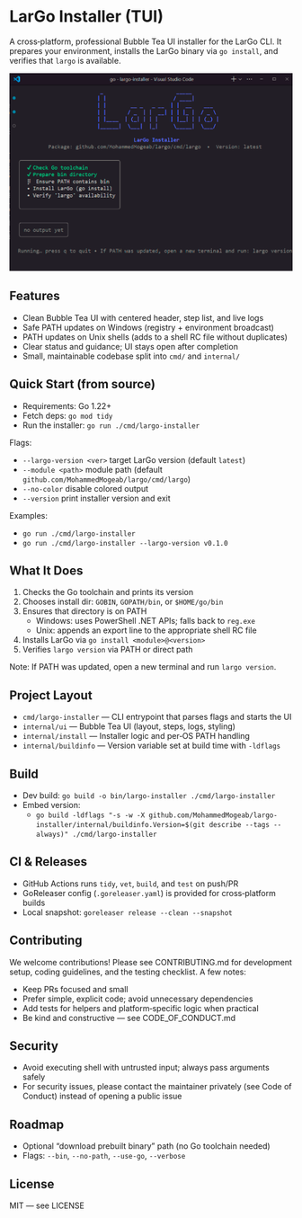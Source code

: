 # LarGo Installer (TUI)

A cross‑platform, professional Bubble Tea UI installer for the LarGo CLI. It prepares your environment, installs the LarGo binary via `go install`, and verifies that `largo` is available.

<p align="center">
  <img src="largo_cli.png" alt="LarGo Installer UI" width="800" />
</p>

## Features
- Clean Bubble Tea UI with centered header, step list, and live logs
- Safe PATH updates on Windows (registry + environment broadcast)
- PATH updates on Unix shells (adds to a shell RC file without duplicates)
- Clear status and guidance; UI stays open after completion
- Small, maintainable codebase split into `cmd/` and `internal/`

## Quick Start (from source)
- Requirements: Go 1.22+
- Fetch deps: `go mod tidy`
- Run the installer: `go run ./cmd/largo-installer`

Flags:
- `--largo-version <ver>` target LarGo version (default `latest`)
- `--module <path>` module path (default `github.com/MohammedMogeab/largo/cmd/largo`)
- `--no-color` disable colored output
- `--version` print installer version and exit

Examples:
- `go run ./cmd/largo-installer`
- `go run ./cmd/largo-installer --largo-version v0.1.0`

## What It Does
1) Checks the Go toolchain and prints its version
2) Chooses install dir: `GOBIN`, `GOPATH/bin`, or `$HOME/go/bin`
3) Ensures that directory is on PATH
   - Windows: uses PowerShell .NET APIs; falls back to `reg.exe`
   - Unix: appends an export line to the appropriate shell RC file
4) Installs LarGo via `go install <module>@<version>`
5) Verifies `largo version` via PATH or direct path

Note: If PATH was updated, open a new terminal and run `largo version`.

## Project Layout
- `cmd/largo-installer` — CLI entrypoint that parses flags and starts the UI
- `internal/ui` — Bubble Tea UI (layout, steps, logs, styling)
- `internal/install` — Installer logic and per‑OS PATH handling
- `internal/buildinfo` — Version variable set at build time with `-ldflags`

## Build
- Dev build: `go build -o bin/largo-installer ./cmd/largo-installer`
- Embed version:
  - `go build -ldflags "-s -w -X github.com/MohammedMogeab/largo-installer/internal/buildinfo.Version=$(git describe --tags --always)" ./cmd/largo-installer`

## CI & Releases
- GitHub Actions runs `tidy`, `vet`, `build`, and `test` on push/PR
- GoReleaser config (`.goreleaser.yaml`) is provided for cross‑platform builds
- Local snapshot: `goreleaser release --clean --snapshot`

## Contributing
We welcome contributions! Please see CONTRIBUTING.md for development setup, coding guidelines, and the testing checklist. A few notes:
- Keep PRs focused and small
- Prefer simple, explicit code; avoid unnecessary dependencies
- Add tests for helpers and platform‑specific logic when practical
- Be kind and constructive — see CODE_OF_CONDUCT.md

## Security
- Avoid executing shell with untrusted input; always pass arguments safely
- For security issues, please contact the maintainer privately (see Code of Conduct) instead of opening a public issue

## Roadmap
- Optional “download prebuilt binary” path (no Go toolchain needed)
- Flags: `--bin`, `--no-path`, `--use-go`, `--verbose`

## License
MIT — see LICENSE
